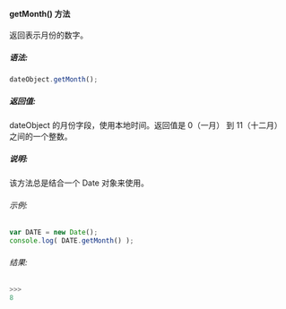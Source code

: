 #### getMonth() 方法

  返回表示月份的数字。

##### 语法:

  ```javascript
  dateObject.getMonth();
  ```

##### 返回值:

  dateObject 的月份字段，使用本地时间。返回值是 0（一月） 到 11（十二月） 之间的一个整数。

##### 说明:

  该方法总是结合一个 Date 对象来使用。

###### 示例:

  ```javascript
  var DATE = new Date();
  console.log( DATE.getMonth() );
  ```

###### 结果:

  ```javascript
  >>>
  8
  ```
